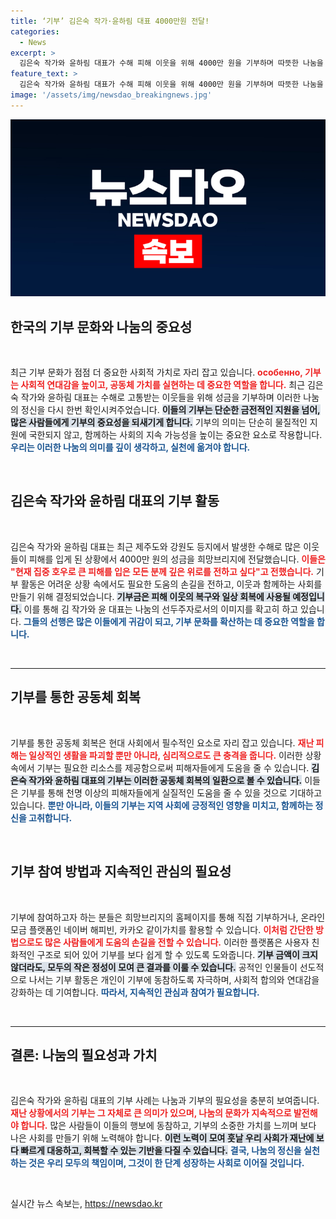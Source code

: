 ```yaml
---
title: ‘기부’ 김은숙 작가·윤하림 대표 4000만원 전달!
categories:
  - News
excerpt: >
  김은숙 작가와 윤하림 대표가 수해 피해 이웃을 위해 4000만 원을 기부하며 따뜻한 나눔을 실천했습니다. 이들은 지속적인 기부로 재난 피해자들에게 희망을 전하고 있습니다. 여러분도 함께 나눔에 동참해 보세요!
feature_text: >
  김은숙 작가와 윤하림 대표가 수해 피해 이웃을 위해 4000만 원을 기부하며 따뜻한 나눔을 실천했습니다. 이들은 지속적인 기부로 재난 피해자들에게 희망을 전하고 있습니다. 여러분도 함께 나눔에 동참해 보세요!
image: '/assets/img/newsdao_breakingnews.jpg'
---
```


<p><img src="/assets/img/newsdao_breakingnews.jpg" alt="ranknews 속보" /></p>

<h2 data-ke-size="size26">한국의 기부 문화와 나눔의 중요성</h2>

<p data-ke-size="size16">&nbsp;</p>

<p data-ke-size="size16">최근 기부 문화가 점점 더 중요한 사회적 가치로 자리 잡고 있습니다. <b><span style="color: #ee2323;">особенно, 기부는 사회적 연대감을 높이고, 공동체 가치를 실현하는 데 중요한 역할을 합니다.</span></b> 최근 김은숙 작가와 윤하림 대표는 수해로 고통받는 이웃들을 위해 성금을 기부하며 이러한 나눔의 정신을 다시 한번 확인시켜주었습니다. <b><span style="background-color: #21538527;">이들의 기부는 단순한 금전적인 지원을 넘어, 많은 사람들에게 기부의 중요성을 되새기게 합니다.</span></b> 기부의 의미는 단순히 물질적인 지원에 국한되지 않고, 함께하는 사회의 지속 가능성을 높이는 중요한 요소로 작용합니다. <b><span style="color: #1a5490;">우리는 이러한 나눔의 의미를 깊이 생각하고, 실천에 옮겨야 합니다.</span></b></p>

<p data-ke-size="size16">&nbsp;</p>

<h2 data-ke-size="size26">김은숙 작가와 윤하림 대표의 기부 활동</h2>

<p data-ke-size="size16">&nbsp;</p>

<p data-ke-size="size16">김은숙 작가와 윤하림 대표는 최근 제주도와 강원도 등지에서 발생한 수해로 많은 이웃들이 피해를 입게 된 상황에서 4000만 원의 성금을 희망브리지에 전달했습니다. <b><span style="color: #ee2323;">이들은 "현재 집중 호우로 큰 피해를 입은 모든 분께 깊은 위로를 전하고 싶다"고 전했습니다.</span></b> 기부 활동은 어려운 상황 속에서도 필요한 도움의 손길을 전하고, 이웃과 함께하는 사회를 만들기 위해 결정되었습니다. <b><span style="background-color: #21538527;">기부금은 피해 이웃의 복구와 일상 회복에 사용될 예정입니다.</span></b> 이를 통해 김 작가와 윤 대표는 나눔의 선두주자로서의 이미지를 확고히 하고 있습니다. <b><span style="color: #1a5490;">그들의 선행은 많은 이들에게 귀감이 되고, 기부 문화를 확산하는 데 중요한 역할을 합니다.</span></b></p>

<p data-ke-size="size16">&nbsp;</p>

<hr>

<h2 data-ke-size="size26">기부를 통한 공동체 회복</h2>

<p data-ke-size="size16">&nbsp;</p>

<p data-ke-size="size16">기부를 통한 공동체 회복은 현대 사회에서 필수적인 요소로 자리 잡고 있습니다. <b><span style="color: #ee2323;">재난 피해는 일상적인 생활을 파괴할 뿐만 아니라, 심리적으로도 큰 충격을 줍니다.</span></b> 이러한 상황 속에서 기부는 필요한 리소스를 제공함으로써 피해자들에게 도움을 줄 수 있습니다. <b><span style="background-color: #21538527;">김은숙 작가와 윤하림 대표의 기부는 이러한 공동체 회복의 일환으로 볼 수 있습니다.</span></b> 이들은 기부를 통해 천명 이상의 피해자들에게 실질적인 도움을 줄 수 있을 것으로 기대하고 있습니다. <b><span style="color: #1a5490;">뿐만 아니라, 이들의 기부는 지역 사회에 긍정적인 영향을 미치고, 함께하는 정신을 고취합니다.</span></b></p>

<p data-ke-size="size16">&nbsp;</p>

<h2 data-ke-size="size26">기부 참여 방법과 지속적인 관심의 필요성</h2>

<p data-ke-size="size16">&nbsp;</p>

<p data-ke-size="size16">기부에 참여하고자 하는 분들은 희망브리지의 홈페이지를 통해 직접 기부하거나, 온라인 모금 플랫폼인 네이버 해피빈, 카카오 같이가치를 활용할 수 있습니다. <b><span style="color: #ee2323;">이처럼 간단한 방법으로도 많은 사람들에게 도움의 손길을 전할 수 있습니다.</span></b> 이러한 플랫폼은 사용자 친화적인 구조로 되어 있어 기부를 보다 쉽게 할 수 있도록 도와줍니다. <b><span style="background-color: #21538527;">기부 금액이 크지 않더라도, 모두의 작은 정성이 모여 큰 결과를 이룰 수 있습니다.</span></b> 공적인 인물들이 선도적으로 나서는 기부 활동은 개인이 기부에 동참하도록 자극하며, 사회적 합의와 연대감을 강화하는 데 기여합니다. <b><span style="color: #1a5490;">따라서, 지속적인 관심과 참여가 필요합니다.</span></b></p>

<p data-ke-size="size16">&nbsp;</p>

<hr>

<h2 data-ke-size="size26">결론: 나눔의 필요성과 가치</h2>

<p data-ke-size="size16">&nbsp;</p>

<p data-ke-size="size16">김은숙 작가와 윤하림 대표의 기부 사례는 나눔과 기부의 필요성을 충분히 보여줍니다. <b><span style="color: #ee2323;">재난 상황에서의 기부는 그 자체로 큰 의미가 있으며, 나눔의 문화가 지속적으로 발전해야 합니다.</span></b> 많은 사람들이 이들의 행보에 동참하고, 기부의 소중한 가치를 느끼며 보다 나은 사회를 만들기 위해 노력해야 합니다. <b><span style="background-color: #21538527;">이런 노력이 모여 훗날 우리 사회가 재난에 보다 빠르게 대응하고, 회복할 수 있는 기반을 다질 수 있습니다.</span></b> <b><span style="color: #1a5490;">결국, 나눔의 정신을 실천하는 것은 우리 모두의 책임이며, 그것이 한 단계 성장하는 사회로 이어질 것입니다.</span></b></p>

<p data-ke-size="size16">&nbsp;</p>
실시간 뉴스 속보는, <a href="https://newsdao.kr" rel="dofollow">https://newsdao.kr</a>



